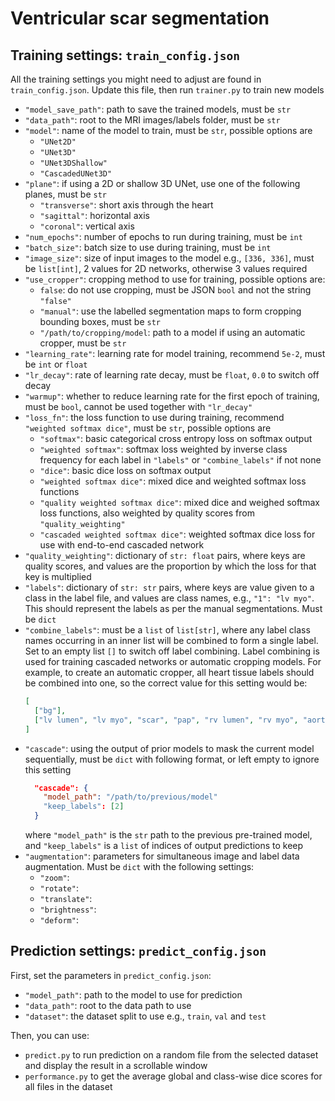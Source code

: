 # Ventricular scar segmentation  

## Training settings: `train_config.json`

All the training settings you might need to adjust are found in `train_config.json`. Update this file, then run `trainer.py` to train new models 

* `"model_save_path"`: path to save the trained models, must be `str`
* `"data_path"`: root to the MRI images/labels folder, must be `str`
* `"model"`: name of the model to train, must be `str`, possible options are
  * `"UNet2D"`
  * `"UNet3D"`
  * `"UNet3DShallow"`
  * `"CascadedUNet3D"`   
* `"plane"`: if using a 2D or shallow 3D UNet, use one of the following planes, must be `str`
  * `"transverse"`: short axis through the heart 
  * `"sagittal"`: horizontal axis 
  * `"coronal"`: vertical axis 
* `"num_epochs"`: number of epochs to run during training, must be `int`
* `"batch_size"`: batch size to use during training, must be `int`
* `"image_size"`: size of input images to the model e.g., `[336, 336]`, must be `list[int]`, 2 values for 2D networks, otherwise 3 values required 
* `"use_cropper"`: cropping method to use for training, possible options are:
  * `false`: do not use cropping, must be JSON `bool` and not the string `"false"`
  * `"manual"`: use the labelled segmentation maps to form cropping bounding boxes, must be `str`
  * `"/path/to/cropping/model`: path to a model if using an automatic cropper, must be `str`
* `"learning_rate"`: learning rate for model training, recommend `5e-2`, must be `int` or `float`
* `"lr_decay"`: rate of learning rate decay, must be `float`, `0.0` to switch off decay
* `"warmup"`: whether to reduce learning rate for the first epoch of training, must be `bool`, cannot be used together with `"lr_decay"` 
* `"loss_fn"`: the loss function to use during training, recommend `"weighted softmax dice"`, must be `str`, possible options are
  * `"softmax"`: basic categorical cross entropy loss on softmax output  
  * `"weighted softmax"`: softmax loss weighted by inverse class frequency for each label in `"labels"` or `"combine_labels"` if not none 
  * `"dice"`: basic dice loss on softmax output 
  * `"weighted softmax dice"`: mixed dice and weighted softmax loss functions 
  * `"quality weighted softmax dice"`: mixed dice and weighed softmax loss functions, also weighted by quality scores from `"quality_weighting"`
  * `"cascaded weighted softmax dice"`: weighted softmax dice loss for use with end-to-end cascaded network
* `"quality_weighting"`: dictionary of `str: float` pairs, where keys are quality scores, and values are the proportion by which the loss for that key is multiplied 
* `"labels"`: dictionary of `str: str` pairs, where keys are value given to a class in the label file, and values are class names, e.g., `"1": "lv myo"`. This should represent the labels as per the manual segmentations. Must be `dict`
* `"combine_labels"`: must be a `list` of `list[str]`, where any label class names occurring in an inner list will be combined to form a single label. Set to an empty list `[]` to switch off label combining. Label combining is used for training cascaded networks or automatic cropping models. For example, to create an automatic cropper, all heart tissue labels should be combined into one, so the correct value for this setting would be: 
  ```json
  [
    ["bg"],
    ["lv lumen", "lv myo", "scar", "pap", "rv lumen", "rv myo", "aorta"]
  ]
  ```
* `"cascade"`: using the output of prior models to mask the current model sequentially, must be `dict` with following format, or left empty to ignore this setting
  ```json
    "cascade": {
      "model_path": "/path/to/previous/model"
      "keep_labels": [2]  
    }
  ```
  where `"model_path"` is the `str` path to the previous pre-trained model, and `"keep_labels"` is a `list` of indices of output predictions to keep 
* `"augmentation"`: parameters for simultaneous image and label data augmentation. Must be `dict` with the following settings: 
  * `"zoom"`: 
  * `"rotate"`: 
  * `"translate"`: 
  * `"brightness"`: 
  * `"deform"`: 


## Prediction settings: `predict_config.json`

First, set the parameters in `predict_config.json`:
* `"model_path"`: path to the model to use for prediction
* `"data_path"`: root to the data path to use 
* `"dataset"`: the dataset split to use e.g., `train`, `val` and `test`

Then, you can use:
* `predict.py` to run prediction on a random file from the selected dataset and display the result in a scrollable window
* `performance.py` to get the average global and class-wise dice scores for all files in the dataset
